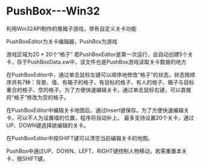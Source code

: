 # PushBox---Win32
利用Win32API制作的推箱子游戏，带有自定义关卡功能

PushBoxEditor为关卡编辑器，PushBox为游戏

游戏区域为20 * 20个“格子”
若PushBoxEditor是第一次运行，会自动创建5个关卡，存于PushBoxData.xw中，该文件也是PushBox游戏读取关卡数据的地方

在PushBoxEditor中，通过单击鼠标左键可以顺序地修改“格子”的状态，状态按顺序共有7种：背景、墙、有箱子的格子、有目标的格子、有人的格子、箱子与目标重合的格子、空的格子。为了方便快速编辑关卡，通过单击鼠标右键，可以直接将“格子”修改为空的格子。

在PushBoxEditor中编辑关卡地图后，通过Insert键保存。为了方便快速编辑关卡，可以不人为设置墙的位置，程序将自动补上。
最多支持设置20个关卡，通过UP、DOWN键选择欲编辑的关卡。

在PushBoxEditor中按SHIFT键可以清空当前编辑关卡的地图。


PushBox中通过UP、DOWN、LEFT、RIGHT键控制人物移动，若需重置本关卡，按SHIFT键。
